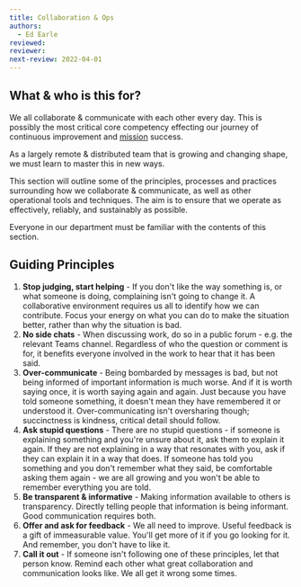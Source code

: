 ```yaml
---
title: Collaboration & Ops
authors: 
  - Ed Earle
reviewed: 
reviewer:
next-review: 2022-04-01
---
```


## What & who is this for?

We all collaborate & communicate with each other every day. This is possibly the most critical core competency effecting our journey of continuous improvement and [mission](/1.-Welcome/Mission) success. 

As a largely remote & distributed team that is growing and changing shape, we must learn to master this in new ways.

This section will outline some of the principles, processes and practices surrounding how we collaborate & communicate, as well as other operational tools and techniques. The aim is to ensure that we operate as effectively, reliably, and sustainably as possible.

Everyone in our department must be familiar with the contents of this section.


## Guiding Principles

1. **Stop judging, start helping** - If you don't like the way something is, or what someone is doing, complaining isn't going to change it. A collaborative environment requires us all to identify how we can contribute. Focus your energy on what you can do to make the situation better, rather than why the situation is bad.
1. **No side chats** - When discussing work, do so in a public forum - e.g. the relevant Teams channel. Regardless of who the question or comment is for, it benefits everyone involved in the work to hear that it has been said. 
1. **Over-communicate** - Being bombarded by messages is bad, but not being informed of important information is much worse. And if it is worth saying once, it is worth saying again and again. Just because you have told someone something, it doesn't mean they have remembered it or understood it. Over-communicating isn't oversharing though; succinctness is kindness, critical detail should follow.
1. **Ask stupid questions** - There are no stupid questions - if someone is explaining something and you're unsure about it, ask them to explain it again. If they are not explaining in a way that resonates with you, ask if they can explain it in a way that does. If someone has told you something and you don't remember what they said, be comfortable asking them again - we are all growing and you won't be able to remember everything you are told.
1. **Be transparent & informative** - Making information available to others is transparency. Directly telling people that information is being informant. Good communication requires both.
1. **Offer and ask for feedback** - We all need to improve. Useful feedback is a gift of immeasurable value. You'll get more of it if you go looking for it. And remember, you don't have to like it.
1. **Call it out** - If someone isn't following one of these principles, let that person know. Remind each other what great collaboration and communication looks like. We all get it wrong some times. 


